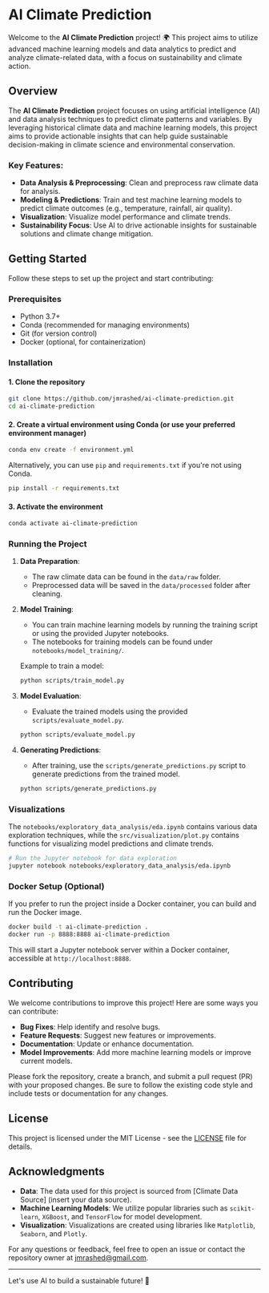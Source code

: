 # AI Climate Prediction

Welcome to the **AI Climate Prediction** project! 🌍 This project aims to utilize advanced machine learning models and data analytics to predict and analyze climate-related data, with a focus on sustainability and climate action.

## Overview

The **AI Climate Prediction** project focuses on using artificial intelligence (AI) and data analysis techniques to predict climate patterns and variables. By leveraging historical climate data and machine learning models, this project aims to provide actionable insights that can help guide sustainable decision-making in climate science and environmental conservation.

### Key Features:
- **Data Analysis & Preprocessing**: Clean and preprocess raw climate data for analysis.
- **Modeling & Predictions**: Train and test machine learning models to predict climate outcomes (e.g., temperature, rainfall, air quality).
- **Visualization**: Visualize model performance and climate trends.
- **Sustainability Focus**: Use AI to drive actionable insights for sustainable solutions and climate change mitigation.

## Getting Started

Follow these steps to set up the project and start contributing:

### Prerequisites

- Python 3.7+
- Conda (recommended for managing environments)
- Git (for version control)
- Docker (optional, for containerization)

### Installation

#### 1. Clone the repository

```bash
git clone https://github.com/jmrashed/ai-climate-prediction.git
cd ai-climate-prediction
```

#### 2. Create a virtual environment using Conda (or use your preferred environment manager)

```bash
conda env create -f environment.yml
```

Alternatively, you can use `pip` and `requirements.txt` if you're not using Conda.

```bash
pip install -r requirements.txt
```

#### 3. Activate the environment

```bash
conda activate ai-climate-prediction
```

### Running the Project

1. **Data Preparation**:
   - The raw climate data can be found in the `data/raw` folder.
   - Preprocessed data will be saved in the `data/processed` folder after cleaning.

2. **Model Training**:
   - You can train machine learning models by running the training script or using the provided Jupyter notebooks.
   - The notebooks for training models can be found under `notebooks/model_training/`.

   Example to train a model:

   ```bash
   python scripts/train_model.py
   ```

3. **Model Evaluation**:
   - Evaluate the trained models using the provided `scripts/evaluate_model.py`.

   ```bash
   python scripts/evaluate_model.py
   ```

4. **Generating Predictions**:
   - After training, use the `scripts/generate_predictions.py` script to generate predictions from the trained model.

   ```bash
   python scripts/generate_predictions.py
   ```

### Visualizations

The `notebooks/exploratory_data_analysis/eda.ipynb` contains various data exploration techniques, while the `src/visualization/plot.py` contains functions for visualizing model predictions and climate trends.

```bash
# Run the Jupyter notebook for data exploration
jupyter notebook notebooks/exploratory_data_analysis/eda.ipynb
```

### Docker Setup (Optional)

If you prefer to run the project inside a Docker container, you can build and run the Docker image.

```bash
docker build -t ai-climate-prediction .
docker run -p 8888:8888 ai-climate-prediction
```

This will start a Jupyter notebook server within a Docker container, accessible at `http://localhost:8888`.

## Contributing

We welcome contributions to improve this project! Here are some ways you can contribute:

- **Bug Fixes**: Help identify and resolve bugs.
- **Feature Requests**: Suggest new features or improvements.
- **Documentation**: Update or enhance documentation.
- **Model Improvements**: Add more machine learning models or improve current models.

Please fork the repository, create a branch, and submit a pull request (PR) with your proposed changes. Be sure to follow the existing code style and include tests or documentation for any changes.

## License

This project is licensed under the MIT License - see the [LICENSE](../LICENSE) file for details.

## Acknowledgments

- **Data**: The data used for this project is sourced from [Climate Data Source] (insert your data source).
- **Machine Learning Models**: We utilize popular libraries such as `scikit-learn`, `XGBoost`, and `TensorFlow` for model development.
- **Visualization**: Visualizations are created using libraries like `Matplotlib`, `Seaborn`, and `Plotly`.

For any questions or feedback, feel free to open an issue or contact the repository owner at [jmrashed@gmail.com](mailto:jmrashed@gmail.com).

---
Let's use AI to build a sustainable future! 🌱 